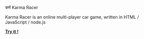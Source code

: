 कर्म Karma Racer

Karma Racer is an online multi-player car game, written in HTML / JavaScript / node.js

[**Try it !**](https://karmaracer.herokuapp.com)